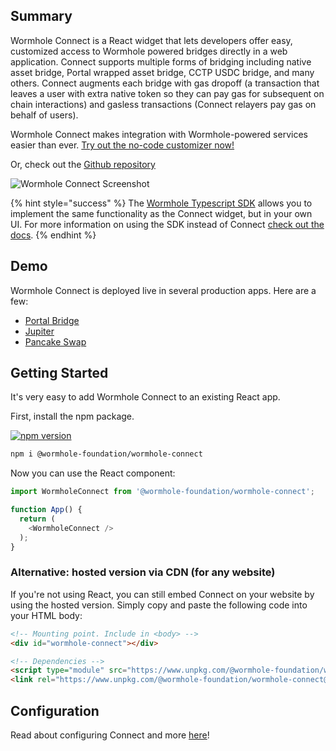 
## Summary


Wormhole Connect is a React widget that lets developers offer easy, customized access to Wormhole powered bridges directly in a web application. Connect supports multiple forms of bridging including native asset bridge, Portal wrapped asset bridge, CCTP USDC bridge, and many others. Connect augments each bridge with gas dropoff (a transaction that leaves a user with extra native token so they can pay gas for subsequent on chain interactions) and gasless transactions (Connect relayers pay gas on behalf of users).

Wormhole Connect makes integration with Wormhole-powered services easier than ever. [Try out the no-code customizer now!](https://connect-in-style.wormhole.com/)

Or, check out the [Github repository](https://github.com/wormhole-foundation/wormhole-connect)

![Wormhole Connect Screenshot](https://camo.githubusercontent.com/fda29f71df76f388a4e579624e538c876f89c396d2dd6d9486657aa8f9a3a19c/68747470733a2f2f692e696d6775722e636f6d2f735a4a4b7738652e706e67)

{% hint style="success" %}
The [Wormhole Typescript SDK](../../reference/sdk-docs/README.md) allows you to implement the same functionality as the Connect widget, but in your own UI. For more information on using the SDK instead of Connect [check out the docs](../../../reference/sdk-docs/README.md).
{% endhint %}

## Demo

Wormhole Connect is deployed live in several production apps. Here are a few:

- [Portal Bridge](https://portalbridge.com/)
- [Jupiter](https://jup.ag/bridge/wormhole)
- [Pancake Swap](https://bridge.pancakeswap.finance/wormhole)

## Getting Started

It's very easy to add Wormhole Connect to an existing React app.

First, install the npm package.

[![npm version](https://img.shields.io/npm/v/@wormhole-foundation/wormhole-connect.svg)](https://www.npmjs.com/package/@wormhole-foundation/wormhole-connect) 

```bash
npm i @wormhole-foundation/wormhole-connect
```

Now you can use the React component:

```javascript
import WormholeConnect from '@wormhole-foundation/wormhole-connect';

function App() {
  return (
    <WormholeConnect />
  );
}
```

### Alternative: hosted version via CDN (for any website)

If you're not using React, you can still embed Connect on your website by using the hosted version. Simply copy and paste the following code into your HTML body:

```html
<!-- Mounting point. Include in <body> -->
<div id="wormhole-connect"></div>

<!-- Dependencies -->
<script type="module" src="https://www.unpkg.com/@wormhole-foundation/wormhole-connect@0.3.0/dist/main.js" defer></script>
<link rel="https://www.unpkg.com/@wormhole-foundation/wormhole-connect@0.3.0/dist/main.css" />
```

## Configuration

Read about configuring Connect and more [here](../../reference/connect/overview.md)!

